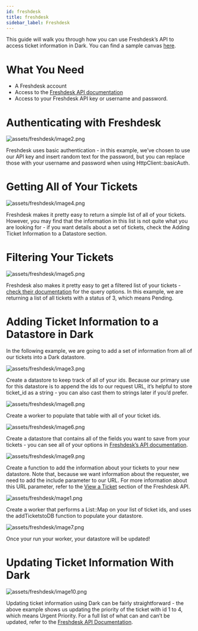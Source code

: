 ```yaml
---
id: freshdesk
title: freshdesk
sidebar_label: Freshdesk
---
```


This guide will walk you through how you can use Freshdesk’s API to access ticket information in Dark. You can find a sample canvas [here](https://darklang.com/a/sample-freshdesk).

# What You Need

- A Freshdesk account
- Access to the [Freshdesk API documentation](https://developers.freshdesk.com/)
- Access to your Freshdesk API key or username and password.

# Authenticating with Freshdesk

![assets/freshdesk/image2.png](assets/freshdesk/image2.png)

Freshdesk uses basic authentication - in this example, we’ve chosen to use our API key and insert random text for the password, but you can replace those with your username and password when using HttpClient::basicAuth.

# Getting All of Your Tickets

![assets/freshdesk/image4.png](assets/freshdesk/Image4.png)

Freshdesk makes it pretty easy to return a simple list of all of your tickets. However, you may find that the information in this list is not quite what you are looking for - if you want details about a set of tickets, check the Adding Ticket Information to a Datastore section.

# Filtering Your Tickets

![assets/freshdesk/image5.png](assets/freshdesk/image5.png)

Freshdesk also makes it pretty easy to get a filtered list of your tickets - [check their documentation](https://developers.freshdesk.com/api/#filter_tickets) for the query options. In this example, we are returning a list of all tickets with a status of 3, which means Pending.

# Adding Ticket Information to a Datastore in Dark

In the following example, we are going to add a set of information from all of our tickets into a Dark datastore.

![assets/freshdesk/image3.png](assets/freshdesk/Image3.png)

Create a datastore to keep track of all of your ids. Because our primary use for this datastore is to append the ids to our request URL, it’s helpful to store ticket_id as a string - you can also cast them to strings later if you’d prefer.

![assets/freshdesk/image8.png](assets/freshdesk/image8.png)

Create a worker to populate that table with all of your ticket ids.

![assets/freshdesk/image6.png](assets/freshdesk/image6.png)

Create a datastore that contains all of the fields you want to save from your tickets - you can see all of your options in [Freshdesk’s API documentation](https://developers.freshdesk.com/api/#view_a_ticket).

![assets/freshdesk/image9.png](assets/freshdesk/image9.png)

Create a function to add the information about your tickets to your new datastore. Note that, because we want information about the requester, we need to add the include parameter to our URL. For more information about this URL parameter, refer to the [View a Ticket](https://developers.freshdesk.com/api/#view_a_ticket) section of the Freshdesk API.

![assets/freshdesk/mage1.png](assets/freshdesk/image1.png)

Create a worker that performs a List::Map on your list of ticket ids, and uses the addTicketstoDB function to populate your datastore.

![assets/freshdesk/image7.png](assets/freshdesk//image7.png)

Once your run your worker, your datastore will be updated!

# Updating Ticket Information With Dark

![assets/freshdesk/image10.png](assets/freshdesk/image10.png)

Updating ticket information using Dark can be fairly straightforward - the above example shows us updating the priority of the ticket with id 1 to 4, which means Urgent Priority. For a full list of what can and can’t be updated, refer to the [Freshdesk API Documentation](https://developers.freshdesk.com/api/#update_ticket).